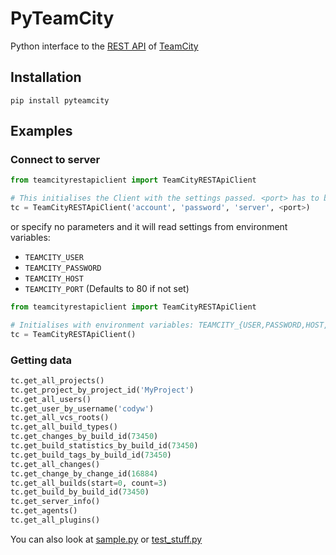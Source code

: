 # PyTeamCity

Python interface to the [REST
API](https://confluence.jetbrains.com/display/TCD9/REST+API) of
[TeamCity](https://www.jetbrains.com/teamcity/)

## Installation

```
pip install pyteamcity
```

## Examples

### Connect to server

```python
from teamcityrestapiclient import TeamCityRESTApiClient

# This initialises the Client with the settings passed. <port> has to be an integer.
tc = TeamCityRESTApiClient('account', 'password', 'server', <port>)
```

or specify no parameters and it will read settings from environment
variables:

- `TEAMCITY_USER`
- `TEAMCITY_PASSWORD`
- `TEAMCITY_HOST`
- `TEAMCITY_PORT` (Defaults to 80 if not set)

```python
from teamcityrestapiclient import TeamCityRESTApiClient

# Initialises with environment variables: TEAMCITY_{USER,PASSWORD,HOST,PORT}
tc = TeamCityRESTApiClient()
```

### Getting data

```python
tc.get_all_projects()
tc.get_project_by_project_id('MyProject')
tc.get_all_users()
tc.get_user_by_username('codyw')
tc.get_all_vcs_roots()
tc.get_all_build_types()
tc.get_changes_by_build_id(73450)
tc.get_build_statistics_by_build_id(73450)
tc.get_build_tags_by_build_id(73450)
tc.get_all_changes()
tc.get_change_by_change_id(16884)
tc.get_all_builds(start=0, count=3)
tc.get_build_by_build_id(73450)
tc.get_server_info()
tc.get_agents()
tc.get_all_plugins()
```

You can also look at [sample.py](sample.py) or
[test_stuff.py](test_stuff.py)
